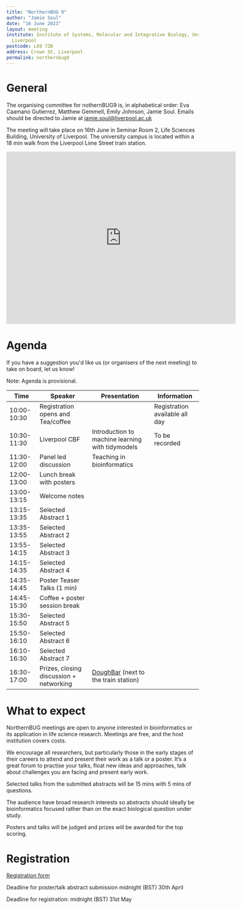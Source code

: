 ```yaml
---
title: "NorthernBUG 9"
author: "Jamie Soul"
date: "16 June 2023"
layout: meeting
institute: Institute of Systems, Molecular and Integrative Biology, University of
  Liverpool
postcode: L69 7ZB
address: Crown St, Liverpool
permalink: northernbug9
---
```


# General

The organising committee for nothernBUG9 is, in alphabetical order: Eva Caamano Gutierrez, Matthew Gemmell, Emily Johnson, Jamie Soul. Emails should be directed to Jamie at jamie.soul@liverpool.ac.uk

The meeting will take place on 16th June in Seminar Room 2, Life Sciences Building, University of Liverpool. The university campus is located within a 18 min walk from the Liverpool Lime Street train station.

<iframe src="https://www.google.com/maps/embed?pb=!1m18!1m12!1m3!1d6727.404906793309!2d-2.976695073503227!3d53.40594051096105!2m3!1f0!2f0!3f0!3m2!1i1024!2i768!4f13.1!3m3!1m2!1s0x487b211a1477678f%3A0x3be9b10340b2af2b!2sUniversity%20of%20Liverpool%2C%20Life%20Science%20Building!5e0!3m2!1sen!2suk!4v1679499368423!5m2!1sen!2suk" width="600" height="450" style="border:0;" allowfullscreen="" loading="lazy" referrerpolicy="no-referrer-when-downgrade"></iframe>


# Agenda

If you have a suggestion you'd like us (or organisers of the next meeting) to take on board, let us know!

Note: Agenda is provisional.

| Time          | Speaker | Presentation | Information |
|---------------|---------|--------------|-------------|
| 10:00-10:30 | Registration opens and Tea/coffee |  | Registration available all day|
| 10:30-11:30 | Liverpool CBF| Introduction to machine learning with tidymodels| To be recorded |
| 11:30-12:00 | Panel led discussion | Teaching in bioinformatics |  |
| 12:00-13:00 | Lunch break with posters |  |  |
| 13:00-13:15 | Welcome notes |  |  |
| 13:15-13:35 | Selected Abstract 1 |  | |
| 13:35-13:55 | Selected Abstract 2 |  |   |
| 13:55-14:15 | Selected Abstract 3 | |  |
| 14:15-14:35 | Selected Abstract 4 ||  |
| 14:35-14:45 | Poster Teaser Talks (1 min) ||  |
| 14:45-15:30 | Coffee + poster session break |  |  |
| 15:30-15:50 | Selected Abstract 5 | | |
| 15:50-16:10 | Selected Abstract 6 | | |
| 16:10-16:30 | Selected Abstract 7 | | |
| 16:30-17:00 | Prizes, closing discussion + networking | [DoughBar](https://goo.gl/maps/vPAXFzhtFZ5gV6Sn8) (next to the train station) |  |

# What to expect

NorthernBUG meetings are open to anyone interested in bioinformatics or its application in life science research. Meetings are free, and the host institution covers costs. 

We encourage all researchers, but particularly those in the early stages of their careers to attend and present their work as a talk or a poster.  It’s a great forum to practise your talks, float new ideas and approaches, talk about challenges you are facing and present early work.

Selected talks from the submitted abstracts will be 15 mins with 5 mins of questions.

The audience have broad research interests so abstracts should ideally be bioinformatics focused rather than on the exact biological question under study.

Posters and talks will be judged and prizes will be awarded for the top scoring.

# Registration

[Registration form](https://forms.gle/AMmgxnHeWtJxpc8E6)

Deadline for poster/talk abstract submission midnight (BST) 30th April

Deadline for registration: midnight (BST) 31st May
